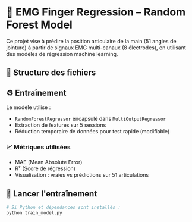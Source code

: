 # 🧠 EMG Finger Regression – Random Forest Model

Ce projet vise à prédire la position articulaire de la main (51 angles de jointure) à partir de signaux EMG multi-canaux (8 électrodes), en utilisant des modèles de régression machine learning.

## 📁 Structure des fichiers

## ⚙️ Entraînement

Le modèle utilise :
- `RandomForestRegressor` encapsulé dans `MultiOutputRegressor`
- Extraction de features sur 5 sessions
- Réduction temporaire de données pour test rapide (modifiable)

### 📈 Métriques utilisées
- MAE (Mean Absolute Error)
- R² (Score de régression)
- Visualisation : vraies vs prédictions sur 51 articulations

## 🚀 Lancer l'entraînement

```bash
# Si Python et dépendances sont installés :
python train_model.py

